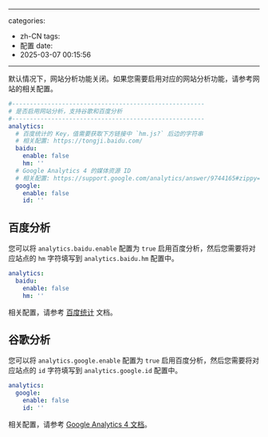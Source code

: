 
---
categories:
  - zh-CN
tags:
  - 配置
date:
  - 2025-03-07 00:15:56
---

默认情况下，网站分析功能关闭。如果您需要启用对应的网站分析功能，请参考网站的相关配置。

``` yml
#------------------------------------------------------
# 是否启用网站分析，支持谷歌和百度分析
#------------------------------------------------------
analytics:
  # 百度统计的 Key，值需要获取下方链接中 `hm.js?` 后边的字符串
  # 相关配置: https://tongji.baidu.com/
  baidu:
    enable: false
    hm: ''
  # Google Analytics 4 的媒体资源 ID
  # 相关配置: https://support.google.com/analytics/answer/9744165#zippy=%2Cin-this-article
  google:
    enable: false
    id: ''
```

## 百度分析
您可以将 `analytics.baidu.enable` 配置为 `true` 启用百度分析，然后您需要将对应站点的 `hm` 字符填写到 `analytics.baidu.hm` 配置中。

``` yml
analytics:
  baidu:
    enable: false
    hm: ''
```

相关配置，请参考 [百度统计](https://tongji.baidu.com/) 文档。

## 谷歌分析
您可以将 `analytics.google.enable` 配置为 `true` 启用百度分析，然后您需要将对应站点的 `id` 字符填写到 `analytics.google.id` 配置中。

``` yml
analytics:
  google:
    enable: false
    id: ''
```

相关配置，请参考 [Google Analytics 4 文档](https://support.google.com/analytics/answer/9744165#zippy=%2Cin-this-article)。
